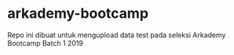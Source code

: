 # arkademy-bootcamp
Repo ini dibuat untuk mengupload data test pada seleksi Arkademy Bootcamp Batch 1 2019 
